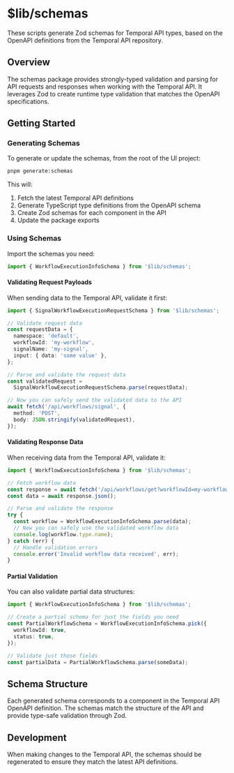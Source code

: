 # $lib/schemas

These scripts generate Zod schemas for Temporal API types, based on the OpenAPI definitions from the Temporal API repository.

## Overview

The schemas package provides strongly-typed validation and parsing for API
requests and responses when working with the Temporal API. It leverages Zod to
create runtime type validation that matches the OpenAPI specifications.

## Getting Started

### Generating Schemas

To generate or update the schemas, from the root of the UI project:

```bash
pnpm generate:schemas
```

This will:

1. Fetch the latest Temporal API definitions
2. Generate TypeScript type definitions from the OpenAPI schema
3. Create Zod schemas for each component in the API
4. Update the package exports

### Using Schemas

Import the schemas you need:

```typescript
import { WorkflowExecutionInfoSchema } from '$lib/schemas';
```

#### Validating Request Payloads

When sending data to the Temporal API, validate it first:

```typescript
import { SignalWorkflowExecutionRequestSchema } from '$lib/schemas';

// Validate request data
const requestData = {
  namespace: 'default',
  workflowId: 'my-workflow',
  signalName: 'my-signal',
  input: { data: 'some value' },
};

// Parse and validate the request data
const validatedRequest =
  SignalWorkflowExecutionRequestSchema.parse(requestData);

// Now you can safely send the validated data to the API
await fetch('/api/workflows/signal', {
  method: 'POST',
  body: JSON.stringify(validatedRequest),
});
```

#### Validating Response Data

When receiving data from the Temporal API, validate it:

```typescript
import { WorkflowExecutionInfoSchema } from '$lib/schemas';

// Fetch workflow data
const response = await fetch('/api/workflows/get?workflowId=my-workflow');
const data = await response.json();

// Parse and validate the response
try {
  const workflow = WorkflowExecutionInfoSchema.parse(data);
  // Now you can safely use the validated workflow data
  console.log(workflow.type.name);
} catch (err) {
  // Handle validation errors
  console.error('Invalid workflow data received', err);
}
```

#### Partial Validation

You can also validate partial data structures:

```typescript
import { WorkflowExecutionInfoSchema } from '$lib/schemas';

// Create a partial schema for just the fields you need
const PartialWorkflowSchema = WorkflowExecutionInfoSchema.pick({
  workflowId: true,
  status: true,
});

// Validate just those fields
const partialData = PartialWorkflowSchema.parse(someData);
```

## Schema Structure

Each generated schema corresponds to a component in the Temporal API OpenAPI
definition. The schemas match the structure of the API and provide type-safe
validation through Zod.

## Development

When making changes to the Temporal API, the schemas should be regenerated to
ensure they match the latest API definitions.
